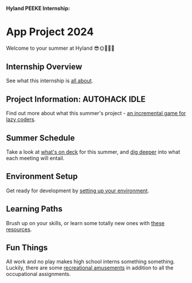 #### Hyland PEEKE Internship:
# App Project 2024
Welcome to your summer at Hyland 😎🌞🌅🌴🌊

## Internship Overview
See what this internship is [all about](InternshipOverview.md).

## Project Information: AUTOHACK IDLE
Find out more about what this summer's project - [an incremental game for lazy coders](ProjectInformation.md).

## Summer Schedule
Take a look at [what's on deck](SummerSchedule.md) for this summer, and [dig deeper](MeetingDescriptions.md) into what each meeting will entail.

## Environment Setup
Get ready for development by [setting up your environment](EnvironmentSetup.md).

## Learning Paths
Brush up on your skills, or learn some totally new ones with [these resources](LearningPaths.md).

## Fun Things
All work and no play makes high school interns something something. Luckily, there are some [recreational amusements](FunThings.md) in addition to all the occupational assignments.
